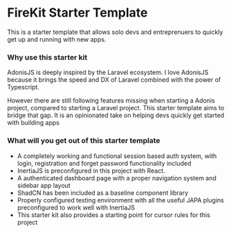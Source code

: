 # FireKit Starter Template

This is a starter template that allows solo devs and entreprenuers to quickly get up and running with new apps.

### Why use this starter kit

AdonisJS is deeply inspired by the Laravel ecosystem. I love AdonisJS because it brings the speed and DX of Laravel combined with the power of Typescript.

However there are still following features missing when starting a Adonis project, compared to starting a Laravel project. This starter template aims to bridge that gap. It is an opinionated take on helping devs quickly get started with building apps

### What will you get out of this starter template

- A completely working and functional session based auth system, with login, registration and forget password functionality included
- InertiaJS is preconfigured in this project with React.
- A authenticated dashboard page with a proper navigation system and sidebar app layout
- ShadCN has been included as a baseline component library
- Properly configured testing environment with all the useful JAPA plugins preconfigured to work well with InertiaJS
- This starter kit also provides a starting point for cursor rules for this project
